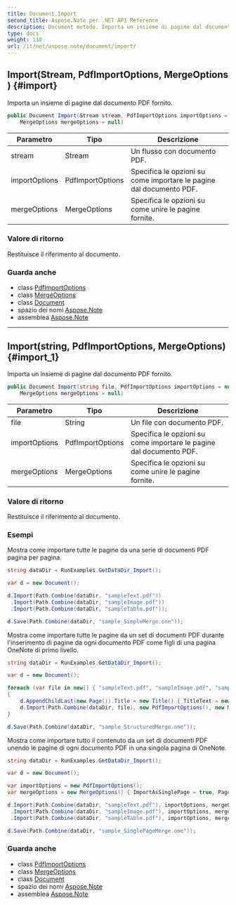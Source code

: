 ```yaml
---
title: Document.Import
second_title: Aspose.Note per .NET API Reference
description: Document metodo. Importa un insieme di pagine dal documento PDF fornito.
type: docs
weight: 110
url: /it/net/aspose.note/document/import/
---
```

## Import(Stream, PdfImportOptions, MergeOptions) {#import}

Importa un insieme di pagine dal documento PDF fornito.

```csharp
public Document Import(Stream stream, PdfImportOptions importOptions = null, 
    MergeOptions mergeOptions = null)
```

| Parametro | Tipo | Descrizione |
| --- | --- | --- |
| stream | Stream | Un flusso con documento PDF. |
| importOptions | PdfImportOptions | Specifica le opzioni su come importare le pagine dal documento PDF. |
| mergeOptions | MergeOptions | Specifica le opzioni su come unire le pagine fornite. |

### Valore di ritorno

Restituisce il riferimento al documento.

### Guarda anche

* class [PdfImportOptions](../../../aspose.note.importing/pdfimportoptions/)
* class [MergeOptions](../../mergeoptions/)
* class [Document](../)
* spazio dei nomi [Aspose.Note](../../document/)
* assemblea [Aspose.Note](../../../)

---

## Import(string, PdfImportOptions, MergeOptions) {#import_1}

Importa un insieme di pagine dal documento PDF fornito.

```csharp
public Document Import(string file, PdfImportOptions importOptions = null, 
    MergeOptions mergeOptions = null)
```

| Parametro | Tipo | Descrizione |
| --- | --- | --- |
| file | String | Un file con documento PDF. |
| importOptions | PdfImportOptions | Specifica le opzioni su come importare le pagine dal documento PDF. |
| mergeOptions | MergeOptions | Specifica le opzioni su come unire le pagine fornite. |

### Valore di ritorno

Restituisce il riferimento al documento.

### Esempi

Mostra come importare tutte le pagine da una serie di documenti PDF pagina per pagina.

```csharp
string dataDir = RunExamples.GetDataDir_Import();

var d = new Document();

d.Import(Path.Combine(dataDir, "sampleText.pdf"))
 .Import(Path.Combine(dataDir, "sampleImage.pdf"))
 .Import(Path.Combine(dataDir, "sampleTable.pdf"));

d.Save(Path.Combine(dataDir, "sample_SimpleMerge.one"));
```

Mostra come importare tutte le pagine da un set di documenti PDF durante l'inserimento di pagine da ogni documento PDF come figli di una pagina OneNote di primo livello.

```csharp
string dataDir = RunExamples.GetDataDir_Import();

var d = new Document();

foreach (var file in new[] { "sampleText.pdf", "sampleImage.pdf", "sampleTable.pdf" })
{
    d.AppendChildLast(new Page()).Title = new Title() { TitleText = new RichText() { ParagraphStyle = ParagraphStyle.Default }.Append(file) };
    d.Import(Path.Combine(dataDir, file), new PdfImportOptions(), new MergeOptions() { InsertAt = int.MaxValue, InsertAsChild = true });
}

d.Save(Path.Combine(dataDir, "sample_StructuredMerge.one"));
```

Mostra come importare tutto il contenuto da un set di documenti PDF unendo le pagine di ogni documento PDF in una singola pagina di OneNote.

```csharp
string dataDir = RunExamples.GetDataDir_Import();

var d = new Document();

var importOptions = new PdfImportOptions();
var mergeOptions = new MergeOptions() { ImportAsSinglePage = true, PageSpacing = 100 };

d.Import(Path.Combine(dataDir, "sampleText.pdf"), importOptions, mergeOptions)
 .Import(Path.Combine(dataDir, "sampleImage.pdf"), importOptions, mergeOptions)
 .Import(Path.Combine(dataDir, "sampleTable.pdf"), importOptions, mergeOptions);

d.Save(Path.Combine(dataDir, "sample_SinglePageMerge.one"));
```

### Guarda anche

* class [PdfImportOptions](../../../aspose.note.importing/pdfimportoptions/)
* class [MergeOptions](../../mergeoptions/)
* class [Document](../)
* spazio dei nomi [Aspose.Note](../../document/)
* assemblea [Aspose.Note](../../../)


